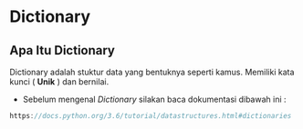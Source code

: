 # Dictionary

## Apa Itu Dictionary

Dictionary adalah stuktur data yang bentuknya seperti kamus. Memiliki kata kunci ( **Unik** ) dan bernilai.

* Sebelum mengenal *Dictionary* silakan baca dokumentasi dibawah ini :
```as
https://docs.python.org/3.6/tutorial/datastructures.html#dictionaries
```